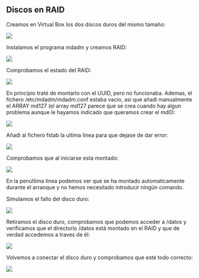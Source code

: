 ## Discos en RAID


Creamos en Virtual Box los dos discos duros del mismo tamaño:

![](https://github.com/ramako/SWAP-2015/blob/master/Practicas/RAIDVBox.png)

Instalamos el programa mdadm y creamos RAID:

![](https://github.com/ramako/SWAP-2015/blob/master/Practicas/RAIDCreation.png)

Comprobamos el estado del RAID:

![](https://github.com/ramako/SWAP-2015/blob/master/Practicas/RAIDstatus.png)

En principio traté de montarlo con el UUID, pero no funcionaba. Ademas, el fichero /etc/mdadm/mdadm.conf estaba vacio, asi que añadi manualmente el ARRAY md127 (el array md127 parece que se crea cuando hay algun problema aunque le hayamos indicado que queramos crear el md0):

![](https://github.com/ramako/SWAP-2015/blob/master/Practicas/mdadm.png)

Añadi al fichero fstab la ultima linea para que dejase de dar error:

![](https://github.com/ramako/SWAP-2015/blob/master/Practicas/fstab.png)

Comprobamos que al iniciarse esta montado:

![](https://github.com/ramako/SWAP-2015/blob/master/Practicas/bootmount.png)

En la penúltima línea podemos ver que se ha montado automaticamente durante el arranque y no hemos necesitado introducir ningún comando.

Simulamos el fallo del disco duro:

![](https://github.com/ramako/SWAP-2015/blob/master/Practicas/RAIDfail.png)

Retiramos el disco duro, comprobamos que podemos acceder a /datos y verificamos que el directorio /datos está montado en el RAID y que de verdad accedemos a traves de él:

![](https://github.com/ramako/SWAP-2015/blob/master/Practicas/RAIDacceso.png)

Volvemos a conectar el disco duro y comprobamos que esté todo correcto:

![](https://github.com/ramako/SWAP-2015/blob/master/Practicas/RAIDanadido.png)